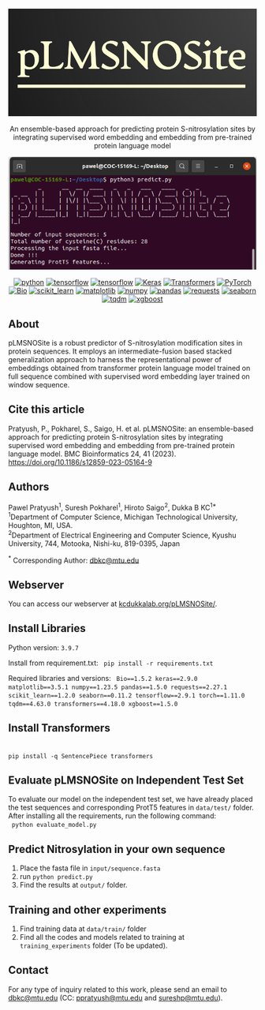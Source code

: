  <p align="center">
 <img src="images/Screenshot from 2023-06-26 15-47-02.png"/> 
 </p>
<p align="center">
An ensemble-based approach for predicting protein S-nitrosylation sites by integrating supervised word embedding and embedding from pre-trained protein language model
</p>
<p align="center">
<img src="images/Screenshot from 2023-06-22 15-40-37.png"/> 
</p>

<p align="center">
<a href="https://www.python.org/"><img alt="python" src="https://img.shields.io/badge/Python-3.9.7-blue.svg"/></a>
<a href="https://www.tensorflow.org/"><img alt="tensorflow" src="https://img.shields.io/badge/TensorFlow-2.9.1-orange.svg"/></a>
<a href="https://www.tensorflow.org/"><img alt="tensorflow" src="https://img.shields.io/badge/TensorFlow-2.9.1-orange.svg"/></a>
<a href="https://keras.io/"><img alt="Keras" src="https://img.shields.io/badge/Keras-2.9.0-red.svg"/></a>
<a href="https://huggingface.co/transformers/"><img alt="Transformers" src="https://img.shields.io/badge/Transformers-4.18.0-yellow.svg"/></a>
<a href="https://pytorch.org/"><img alt="PyTorch" src="https://img.shields.io/badge/PyTorch-1.11.0-orange.svg"/></a>
<a href="https://biopython.org/"><img alt="Bio" src="https://img.shields.io/badge/Bio-1.5.2-brightgreen.svg"/></a>
<a href="https://scikit-learn.org/"><img alt="scikit_learn" src="https://img.shields.io/badge/scikit_learn-1.2.0-blue.svg"/></a>
<a href="https://matplotlib.org/"><img alt="matplotlib" src="https://img.shields.io/badge/matplotlib-3.5.1-blueviolet.svg"/></a>
<a href="https://numpy.org/"><img alt="numpy" src="https://img.shields.io/badge/numpy-1.23.5-red.svg"/></a>
<a href="https://pandas.pydata.org/"><img alt="pandas" src="https://img.shields.io/badge/pandas-1.5.0-yellow.svg"/></a>
<a href="https://docs.python-requests.org/en/latest/"><img alt="requests" src="https://img.shields.io/badge/requests-2.27.1-green.svg"/></a>
<a href="https://seaborn.pydata.org/"><img alt="seaborn" src="https://img.shields.io/badge/seaborn-0.11.2-lightgrey.svg"/></a>
<a href="https://tqdm.github.io/"><img alt="tqdm" src="https://img.shields.io/badge/tqdm-4.63.0-blue.svg"/></a>
<a href="https://xgboost.readthedocs.io/en/latest/"><img alt="xgboost" src="https://img.shields.io/badge/xgboost-1.5.0-purple.svg"/></a>

 
</p>

## About
pLMSNOSite is a robust predictor of S-nitrosylation modification sites in protein sequences. It employs an intermediate-fusion based stacked generalization approach to harness the representational power of embeddings obtained from transformer protein language model trained on full sequence combined with supervised word embedding layer trained on window sequence.

## Cite this article
Pratyush, P., Pokharel, S., Saigo, H. et al. pLMSNOSite: an ensemble-based approach for predicting protein S-nitrosylation sites by integrating supervised word embedding and embedding from pre-trained protein language model. BMC Bioinformatics 24, 41 (2023). https://doi.org/10.1186/s12859-023-05164-9

## Authors
Pawel Pratyush<sup>1</sup>, Suresh Pokharel<sup>1</sup>, Hiroto Saigo<sup>2</sup>, Dukka B KC<sup>1*</sup>
<br>
<sup>1</sup>Department of Computer Science, Michigan Technological University, Houghton, MI, USA.
<br>
<sup>2</sup>Department of Electrical Engineering and Computer Science, Kyushu University, 744, Motooka, Nishi-ku, 819-0395, Japan

<sup>*</sup> Corresponding Author: dbkc@mtu.edu

## Webserver

You can access our webserver at [kcdukkalab.org/pLMSNOSite/](http://kcdukkalab.org/pLMSNOSite/).


## Install Libraries
Python version: `3.9.7`

Install from requirement.txt: 
<code>
pip install -r requirements.txt
</code>

Required libraries and versions: 
<code>
Bio==1.5.2
keras==2.9.0
matplotlib==3.5.1
numpy==1.23.5
pandas==1.5.0
requests==2.27.1
scikit_learn==1.2.0
seaborn==0.11.2
tensorflow==2.9.1
torch==1.11.0
tqdm==4.63.0
transformers==4.18.0
xgboost==1.5.0
</code>

## Install Transformers
<code>
pip install -q SentencePiece transformers
</code>

## Evaluate pLMSNOSite on Independent Test Set
To evaluate our model on the independent test set, we have already placed the test sequences and corresponding ProtT5 features in `data/test/` folder. After installing all the requirements, run the following command:
<br>
<code>
 python evaluate_model.py
</code>

## Predict Nitrosylation in your own sequence
1. Place the fasta file in `input/sequence.fasta`
2. run `python predict.py`
3. Find the results at `output/` folder.

## Training and other experiments
1. Find training data at `data/train/` folder
2. Find all the codes and models related to training at `training_experiments` folder (To be updated).


## Contact
For any type of inquiry related to this work, please send an email to dbkc@mtu.edu (CC: ppratyush@mtu.edu and sureshp@mtu.edu).
